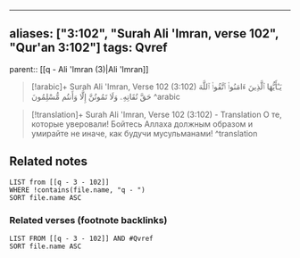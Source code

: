 
---
aliases: ["3:102", "Surah Ali 'Imran, verse 102", "Qur'an 3:102"]
tags: Qvref
---

parent:: [[q - Ali 'Imran (3)|Ali 'Imran]]

> [!arabic]+ Surah Ali 'Imran, Verse 102 (3:102)
> <span class="quran-arabic">يَـٰٓأَيُّهَا ٱلَّذِينَ ءَامَنُوا۟ ٱتَّقُوا۟ ٱللَّهَ حَقَّ تُقَاتِهِۦ وَلَا تَمُوتُنَّ إِلَّا وَأَنتُم مُّسْلِمُونَ</span>
^arabic

> [!translation]+ Surah Ali 'Imran, Verse 102 (3:102) - Translation
> О те, которые уверовали! Бойтесь Аллаха должным образом и умирайте не иначе, как будучи мусульманами!
^translation



## Related notes
```dataview
LIST from [[q - 3 - 102]]
WHERE !contains(file.name, "q - ")
SORT file.name ASC
```

### Related verses (footnote backlinks)
```dataview
LIST FROM [[q - 3 - 102]] AND #Qvref
SORT file.name ASC
```

